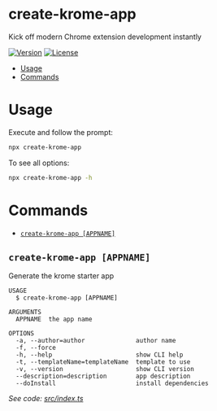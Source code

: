 create-krome-app
================

Kick off modern Chrome extension development instantly

[![Version](https://img.shields.io/npm/v/create-krome-app.svg)](https://npmjs.org/package/create-krome-app)
[![License](https://img.shields.io/npm/l/create-krome-app.svg)](https://github.com/kromejs/create-krome-app/blob/master/package.json)

* [Usage](#usage)
* [Commands](#commands)

# Usage
Execute and follow the prompt:
```sh
npx create-krome-app
```

To see all options:
```sh
npx create-krome-app -h
```

# Commands

* [`create-krome-app [APPNAME]`](#create-krome-app-appname)

## `create-krome-app [APPNAME]`

Generate the krome starter app

```
USAGE
  $ create-krome-app [APPNAME]

ARGUMENTS
  APPNAME  the app name

OPTIONS
  -a, --author=author              author name
  -f, --force
  -h, --help                       show CLI help
  -t, --templateName=templateName  template to use
  -v, --version                    show CLI version
  --description=description        app description
  --doInstall                      install dependencies
```

_See code: [src/index.ts](https://github.com/kromejs/create-krome-app/blob/v0.1.4/src/index.ts)_
